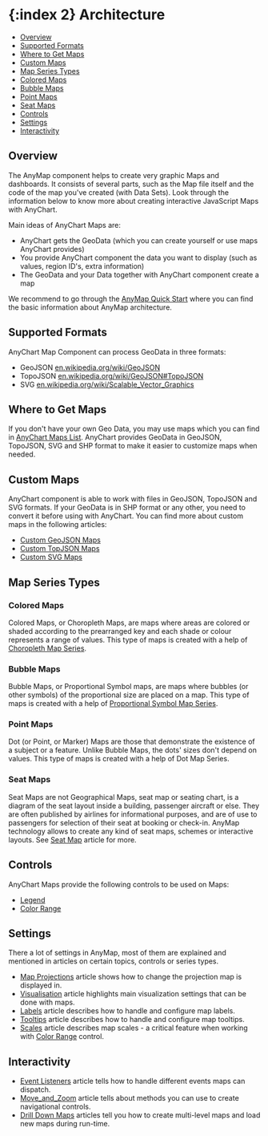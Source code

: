 {:index 2}
Architecture
===========

* [Overview](#overview)
* [Supported Formats](#supported_formats)
* [Where to Get Maps](#where_to_get_maps)
* [Custom Maps](#custom_maps)
* [Map Series Types](#map_types)
 * [Colored Maps](#colored_maps)
 * [Bubble Maps](#bubble_maps)
 * [Point Maps](#point_maps)
 * [Seat Maps](#seat_maps)
* [Controls](#controls)
* [Settings](#settings)
* [Interactivity](#interactivity)

## Overview

The AnyMap component helps to create very graphic Maps and dashboards. It consists of several parts, such as the Map file itself and the code of the map you've created (with Data Sets). Look through the information below to know more about creating interactive JavaScript Maps with AnyChart.

Main ideas of AnyChart Maps are:

* AnyChart gets the GeoData (which you can create yourself or use maps AnyChart provides)
* You provide AnyChart component the data you want to display (such as values, region ID's, extra information)
* The GeoData and your Data together with AnyChart component create a map

We recommend to go through the [AnyMap Quick Start](../Quick_Start) where you can find the basic information about AnyMap architecture.

## Supported Formats

AnyChart Map Component can process GeoData in three formats:

* GeoJSON [en.wikipedia.org/wiki/GeoJSON](https://en.wikipedia.org/wiki/GeoJSON)
* TopoJSON [en.wikipedia.org/wiki/GeoJSON#TopoJSON](https://en.wikipedia.org/wiki/GeoJSON#TopoJSON)
* SVG [en.wikipedia.org/wiki/Scalable_Vector_Graphics](https://en.wikipedia.org/wiki/Scalable_Vector_Graphics)

## Where to Get Maps

If you don't have your own Geo Data, you may use maps which you can find in [AnyChart Maps List](Maps_List). 
AnyChart provides GeoData in GeoJSON, TopoJSON, SVG and SHP format to make it easier to customize maps when needed.

## Custom Maps
  
AnyChart component is able to work with files in GeoJSON, TopoJSON and SVG formats. If your GeoData is in SHP format or any other, you need to convert it before using with AnyChart. You can find more about custom maps in the following articles:

* [Custom GeoJSON Maps](Custom_GeoJson_Maps)
* [Custom TopJSON Maps](Custom_TopoJSON)
* [Custom SVG Maps](Custom_SVG_Maps)

## Map Series Types

### Colored Maps

Colored Maps, or Choropleth Maps, are maps where areas are colored or shaded according to the prearranged key and each shade or colour represents a range of values. This type of maps is created with a help of [Choropleth Map Series](Choropleth_Map).

### Bubble Maps

Bubble Maps, or Proportional Symbol maps, are maps where bubbles (or other symbols) of the proportional size are placed on a map. This type of maps is created with a help of [Proportional Symbol Map Series](Proportional_Symbol_Map).

### Point Maps

Dot (or Point, or Marker) Maps are those that demonstrate the existence of a subject or a feature. Unlike Bubble Maps, the dots' sizes don't depend on values. This type of maps is created with a help of Dot Map Series.

### Seat Maps

Seat Maps are not Geographical Maps, seat map or seating chart, is a diagram of the seat layout inside a building, passenger aircraft or else. They are often published by airlines for informational purposes, and are of use to passengers for selection of their seat at booking or check-in. AnyMap technology allows to create any kind of seat maps, schemes or interactive layouts. See [Seat Map](Seat_Maps/Seat_Map) article for more.

## Controls

AnyChart Maps provide the following controls to be used on Maps:

* [Legend](Legend)
* [Color Range](ColorRange)

## Settings

There a lot of settings in AnyMap, most of them are explained and mentioned in articles on certain topics, controls or series types. 

* [Map Projections](Map_Projections) article shows how to change the projection map is displayed in.
* [Visualisation](Visualisation) article highlights main visualization settings that can be done with maps.
* [Labels](Labels) article describes how to handle and configure map labels.
* [Tooltips](Tooltips) article describes how to handle and configure map tooltips.
* [Scales](Scales) article describes map scales - a critical feature when working with [Color Range](ColorRange) control.

## Interactivity

* [Event Listeners](Event_Listeners) article tells how to handle different events maps can dispatch.
* [Move_and_Zoom](Move_and_Zoom) article tells about methods you can use to create navigational controls.
* [Drill Down Maps](Drill_Down_Maps/Overview) articles tell you how to create multi-level maps and load new maps during run-time.


